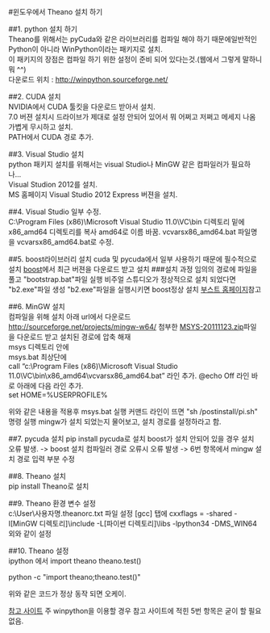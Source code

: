 #윈도우에서 Theano 설치 하기 
 
 
##1. python 설치 하기    
Theano를 위해서는 pyCuda와 같은 라이브러리를 컴파일 해야 하기 때문에일반적인 Python이 아니라
WinPython이라는 패키지로 설치.    
이 패키지의 장점은 컴파일 하기 위한 설정이 준비 되어 있다는것.(웹에서 그렇게 말하니 뭐 ^^)   
다운로드 위치 : http://winpython.sourceforge.net/
 
 
##2. CUDA 설치  
NVIDIA에서 CUDA 툴킷을 다운로드 받아서 설치.   
 7.0 버젼   설치시 드라이브가 제대로 설정 안되어 있어서 뭐 어쩌고 저쩌고 메세지 나옴  가볍게 무시하고 설치.   
 PATH에서 CUDA 경로 추가. 
 
 
 
##3. Visual Studio 설치   
python 패키지 설치를 위해서는 visual Studio나 MinGW 같은 컴파일러가 필요하나...  
Visual Studion 2012를 설치.   
MS 홈페이지 Visual Studio 2012 Express 버젼을 설치. 
 
 
##4. Visual Studio 일부 수정.    
C:\Program Files (x86)\Microsoft Visual Studio 11.0\VC\bin 디렉토리 밑에 x86_amd64 디렉토리를 복사 amd64로 이름 바꿈.   vcvarsx86_amd64.bat 파일명을 vcvarsx86_amd64.bat로 수정. 

##5. boost라이브러리 설치 
cuda 및 pycuda에서 일부 사용하기 때문에 필수적으로 설치 
[boost](http://www.boost.org/)에서 최근 버젼을 다운로드 받고 설치 
###설치 과정 
임의의 경로에 파일을 풀고 "bootstrap.bat"파일 실행 
비주얼 스튜디오가 정상적으로 설치 되었다면 "b2.exe"파일 생성
"b2.exe"파일을 실행시키면 boost정상 설치 
[부스트 홈페이지](http://www.boost.org/doc/libs/1_55_0/more/getting_started/windows.html)참고
 
##6. MinGW 설치   
컴파일을 위해 설치    아래 url에서 다운로드    http://sourceforge.net/projects/mingw-w64/   첨부한 [MSYS-20111123.zip](http://sourceforge.net/projects/mingw-w64/files/External%20binary%20packages%20%28Win64%20hosted%29/MSYS%20%2832-bit%29/MSYS-20111123.zip/download)파일을 다운로드 받고 설치된 경로에 압축 해재    
msys 디렉토리 안에    
msys.bat 최상단에    
call “c:\Program Files (x86)\Microsoft Visual Studio 11.0\VC\bin\x86_amd64\vcvarsx86_amd64.bat”   라인 추가.
@echo Off 라인 바로 아래에 다음 라인 추가.    
set HOME=%USERPROFILE%

위와 같은 내용을 적용후 msys.bat 실행
커맨드 라인이 뜨면 
"sh /postinstall/pi.sh" 명령 실행 
mingw가 설치 되었는지 물어보고, 
설치 경로를 설정하라고 함.

##7. pycuda 설치 
pip install pycuda로 설치 
boost가 설치 안되어 있을 경우 설치 오류 발생. -> boost 설치 
컴파일러 경로 오류시 오류 발생 -> 6번 항목에서 mingw 설치 경로 입력 부분 수정 

##8. Theano 설치    
pip install Theano로 설치 
 
##9. Theano 환경 변수 설정    
c:\User\사용자명\.theanorc.txt 파일 설정  [gcc] 탭에   cxxflags = -shared -I[MinGW 디렉토리]\include -L[파이썬 디렉토리]\libs -lpython34 -DMS_WIN64  외와 같이 설정 
 
 
##10. Theano 설정    
ipython 에서      import theano     theano.test() 
 
   python -c "import theano;theano.test()"
 
   위와 같은 코드가 정상 동작 되면 오케이. 
 
 
[참고 사이트](http://rosinality.ncity.net/doku.php?id=python:installing_theano)
주 winpython을 이용할 경우 참고 사이트에 적힌 5번 항목은 굳이 할 필요 없음. 
